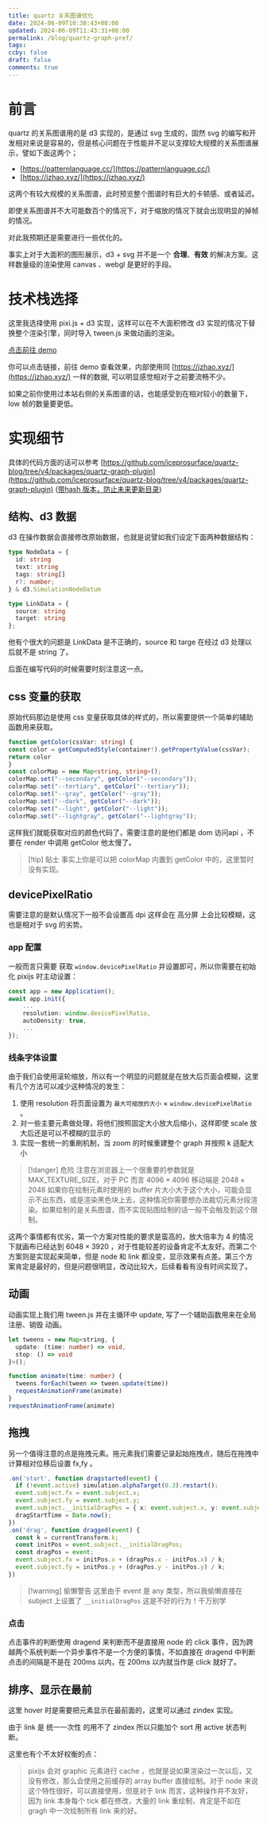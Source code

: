 ```yaml
---
title: quartz 关系图谱优化
date: 2024-06-09T10:30:43+08:00
updated: 2024-06-09T11:43:31+08:00
permalink: /blog/quartz-graph-pref/
tags: 
ccby: false
draft: false
comments: true
---
```


# 前言

quartz 的关系图谱用的是 d3 实现的，是通过 svg 生成的，固然 svg 的编写和开发相对来说是容易的，但是核心问题在于性能并不足以支撑较大规模的关系图谱展示，譬如下面这两个；

+ [https://patternlanguage.cc/](https://patternlanguage.cc/)
+ [https://jzhao.xyz/](https://jzhao.xyz/)

这两个有较大规模的关系图谱，此时预览整个图谱时有巨大的卡顿感、或者延迟。

即使关系图谱并不大可能数百个的情况下，对于缩放的情况下就会出现明显的掉帧的情况。

对此我预期还是需要进行一些优化的。

事实上对于大面积的图形展示，d3 + svg 并不是一个 **合理**、**有效** 的解决方案。这样数量级的渲染使用 canvas 、webgl 是更好的手段。

# 技术栈选择

这里我选择使用 pixi.js + d3 实现，这样可以在不大面积修改 d3 实现的情况下替换整个渲染引擎，同时导入 tween.js 来做动画的渲染。

[点击前往 demo](https://cdn.iceprosurface.com/demo/d3-pixi-js-graph/)

你可以点击链接，前往 demo 查看效果，内部使用同 [https://jzhao.xyz/](https://jzhao.xyz/) 一样的数据, 可以明显感觉相对于之前要流畅不少。

如果之前你使用过本站右侧的关系图谱的话，也能感受到在相对较小的数量下，low 帧的数量要更低。

# 实现细节

具体的代码方面的话可以参考 [https://github.com/iceprosurface/quartz-blog/tree/v4/packages/quartz-graph-plugin](https://github.com/iceprosurface/quartz-blog/tree/v4/packages/quartz-graph-plugin) ([带hash 版本，防止未来更新目录](https://github.com/iceprosurface/quartz-blog/tree/96a5964e532e6acf7136085d49ea92833e040748/packages/quartz-graph-plugin))

## 结构、d3 数据

d3 在操作数据会直接修改原始数据，也就是说譬如我们设定下面两种数据结构：

```ts
type NodeData = {
  id: string
  text: string
  tags: string[]
  r?: number;
} & d3.SimulationNodeDatum

type LinkData = {
  source: string
  target: string
};
```

他有个很大的问题是 LinkData 是不正确的，source 和 targe 在经过 d3 处理以后就不是 string 了。

后面在编写代码的时候需要时刻注意这一点。

## css 变量的获取

原始代码那边是使用 css 变量获取具体的样式的，所以需要提供一个简单的辅助函数用来获取。


```typescript
function getColor(cssVar: string) {
const color = getComputedStyle(container!).getPropertyValue(cssVar);
return color
}
const colorMap = new Map<string, string>();
colorMap.set("--secondary", getColor("--secondary"));
colorMap.set("--tertiary", getColor("--tertiary"));
colorMap.set("--gray", getColor("--gray"));
colorMap.set("--dark", getColor("--dark"));
colorMap.set("--light", getColor("--light"));
colorMap.set("--lightgray", getColor("--lightgray"));
```

这样我们就能获取对应的颜色代码了，需要注意的是他们都是 dom 访问api ，不要在 render 中调用 getColor 他太慢了。

> [!tip] 贴士
> 事实上你是可以把 colorMap 内置到 getColor 中的，这里暂时没有实现。


## devicePixelRatio

需要注意的是默认情况下一般不会设置高 dpi 这样会在 高分屏 上会比较模糊，这也是相对于 svg 的劣势。


### app 配置

一般而言只需要 获取 `window.devicePixelRatio` 并设置即可，所以你需要在初始化 pixijs 时主动设置：

```typescript
const app = new Application();
await app.init({
	...
	resolution: window.devicePixelRatio,
	autoDensity: true,
	...
});
```

### 线条字体设置

由于我们会使用滚轮缩放，所以有一个明显的问题就是在放大后页面会模糊，这里有几个方法可以减少这种情况的发生：

1. 使用 resolution 将页面设置为 `最大可缩放的大小` $\times$  `window.devicePixelRatio` 。
2. 对一些主要元素做处理，将他们按照固定大小放大后缩小，这样即使 scale 放大后还是可以不模糊的显示的
3. 实现一套统一的重刷机制，当 zoom 的时候重建整个 graph 并按照 k 适配大小

> [!danger] 危险
> 注意在浏览器上一个很重要的参数就是 MAX_TEXTURE_SIZE，对于 PC 而言 $4096\times4096$  移动端是 $2048\times2048$
> 如果你在绘制元素时使用的 buffer 片大小大于这个大小，可能会显示不出东西，或是渲染黑色块上去，这种情况你需要想办法裁切元素分段渲染。如果绘制的是关系图谱，而不实现贴图绘制的话一般不会触及到这个限制。


这两个事情都有优劣，第一个方案对性能的要求是蛮高的，放大倍率为 4 的情况下就画布已经达到 $6048\times3920$ ，对于性能较差的设备肯定不太友好。而第二个方案则是实现起来简单，但是 node 和 link 都没变，显示效果有点差。第三个方案肯定是最好的，但是问题很明显，改动比较大，后续看看有没有时间实现了。

## 动画

动画实现上我们用 tween.js 并在主循环中 update, 写了一个辅助函数用来在全局注册、销毁 动画。

```typescript
let tweens = new Map<string, {
  update: (time: number) => void,
  stop: () => void
}>();

function animate(time: number) {
  tweens.forEach(tween => tween.update(time))
  requestAnimationFrame(animate)
}
requestAnimationFrame(animate)
```


## 拖拽

另一个值得注意的点是拖拽元素。拖元素我们需要记录起始拖拽点，随后在拖拽中计算相对位移后设置 fx,fy 。

```typescript
.on('start', function dragstarted(event) {
  if (!event.active) simulation.alphaTarget(0.3).restart();
  event.subject.fx = event.subject.x;
  event.subject.fy = event.subject.y;
  event.subject.__initialDragPos = { x: event.subject.x, y: event.subject.y, fx: event.subject.fx, fy: event.subject.fy };
  dragStartTime = Date.now();
})
.on('drag', function dragged(event) {
  const k = currentTransform.k;
  const initPos = event.subject.__initialDragPos;
  const dragPos = event;
  event.subject.fx = initPos.x + (dragPos.x - initPos.x) / k;
  event.subject.fy = initPos.y + (dragPos.y - initPos.y) / k;
})
```

> [!warning] 偷懒警告
> 这里由于 event 是 any 类型，所以我偷懒直接在 subject 上设置了 `__initialDragPos` 这是不好的行为！千万别学

### 点击

点击事件的判断使用 dragend 来判断而不是直接用 node 的 click 事件，因为跨越两个系统判断一个异步事件不是一个方便的事情，不如直接在 dragend 中判断点击的间隔是不是在 200ms 以内，在 200ms 以内就当作是 click 就好了。

## 排序、显示在最前

这里 hover 时是需要把元素显示在最前面的，这里可以通过 zindex 实现。

由于 link 是 统一一次性 的用不了 zindex 所以只能加个 sort 用 active 状态判断。

这里也有个不太好权衡的点：

> pixijs 会对 graphic 元素进行 cache ，也就是说如果渲染过一次以后，又没有修改，那么会使用之前缓存的 array buffer 直接绘制。对于 node 来说这个特性很好，可以直接使用，但是对于 link 而言，这种操作并不友好，因为 link 本身每个 tick 都在修改，大量的 link 重绘制，肯定是不如在 gragh 中一次绘制所有 link 来的好。


